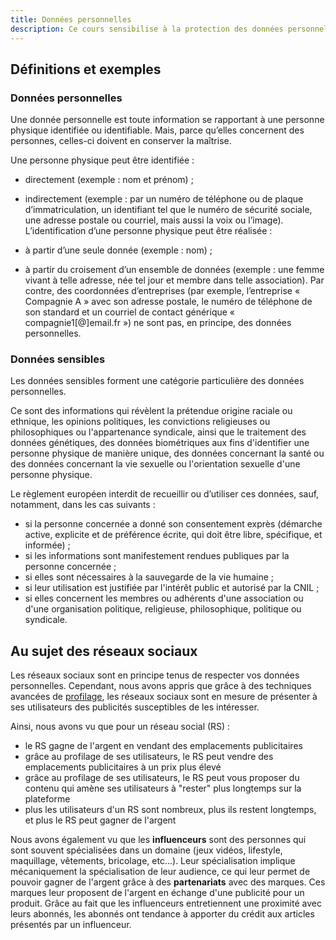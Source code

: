 ```yaml
---
title: Données personnelles
description: Ce cours sensibilise à la protection des données personnelles et aux risques liés aux réseaux sociaux, en expliquant leur collecte, leur usage et leur monétisation.
---
```


## Définitions et exemples
### Données personnelles
Une donnée personnelle est toute information se rapportant à une personne physique identifiée ou identifiable. Mais, parce qu’elles concernent des personnes, celles-ci doivent en conserver la maîtrise.

Une personne physique peut être identifiée :

- directement (exemple : nom et prénom) ;
- indirectement (exemple : par un numéro de téléphone ou de plaque d’immatriculation, un identifiant tel que le numéro de sécurité sociale, une adresse postale ou courriel, mais aussi la voix ou l’image).
L’identification d’une personne physique peut être réalisée :

- à partir d’une seule donnée (exemple : nom) ;
- à partir du croisement d’un ensemble de données (exemple : une femme vivant à telle adresse, née tel jour et membre dans telle association).
Par contre, des coordonnées d’entreprises (par exemple, l’entreprise « Compagnie A » avec son adresse postale, le numéro de téléphone de son standard et un courriel de contact générique « compagnie1[@]email.fr ») ne sont pas, en principe, des données personnelles.

### Données sensibles
Les données sensibles forment une catégorie particulière des données personnelles.

Ce sont des informations qui révèlent la prétendue origine raciale ou ethnique, les opinions politiques, les convictions religieuses ou philosophiques ou l'appartenance syndicale, ainsi que le traitement des données génétiques, des données biométriques aux fins d'identifier une personne physique de manière unique, des données concernant la santé ou des données concernant la vie sexuelle ou l'orientation sexuelle d'une personne physique. 

Le règlement européen interdit de recueillir ou d’utiliser ces données, sauf, notamment, dans les cas suivants :

- si la personne concernée a donné son consentement exprès (démarche active, explicite et de préférence écrite, qui doit être libre, spécifique, et informée) ;
- si les informations sont manifestement rendues publiques par la personne concernée ;
- si elles sont nécessaires à la sauvegarde de la vie humaine ;
- si leur utilisation est justifiée par l'intérêt public et autorisé par la CNIL ;
- si elles concernent les membres ou adhérents d'une association ou d'une organisation politique, religieuse, philosophique, politique ou syndicale. 

## Au sujet des réseaux sociaux
Les réseaux sociaux sont en principe tenus de respecter vos données personnelles. Cependant, nous avons appris que grâce à des techniques avancées de [profilage](https://fr.wikipedia.org/wiki/Profilage_de_personnes), les réseaux sociaux sont en mesure de présenter à ses utilisateurs des publicités susceptibles de les intéresser.

Ainsi, nous avons vu que pour un réseau social (RS) :
- le RS gagne de l'argent en vendant des emplacements publicitaires
- grâce au profilage de ses utilisateurs, le RS peut vendre des emplacements publicitaires à un prix plus élevé
- grâce au profilage de ses utilisateurs, le RS peut vous proposer du contenu qui amène ses utilisateurs à "rester" plus longtemps sur la plateforme
- plus les utilisateurs d'un RS sont nombreux, plus ils restent longtemps, et plus le RS peut gagner de l'argent

Nous avons également vu que les **influenceurs** sont des personnes qui sont souvent spécialisées dans un domaine (jeux vidéos, lifestyle, maquillage, vêtements, bricolage, etc...).
Leur spécialisation implique mécaniquement la spécialisation de leur audience, ce qui leur permet de pouvoir gagner de l'argent grâce à des **partenariats** avec des marques.
Ces marques leur proposent de l'argent en échange d'une publicité pour un produit. Grâce au fait que les influenceurs entretiennent une proximité avec leurs abonnés, les abonnés ont tendance à apporter du crédit aux articles présentés par un influenceur.